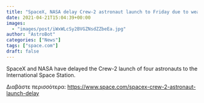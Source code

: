 ```yaml
---
title: "SpaceX, NASA delay Crew-2 astronaut launch to Friday due to weather"
date: 2021-04-21T15:04:39+00:00
images:
  - "images/post/iWxWLcSy2BVGZNsdZZbeEa.jpg"
author: "AstroBot"
categories: ["News"]
tags: ["space.com"]
draft: false
---
```


SpaceX and NASA have delayed the Crew-2 launch of four astronauts to the International Space Station. 

Διαβάστε περισσότερα: https://www.space.com/spacex-crew-2-astronaut-launch-delay
